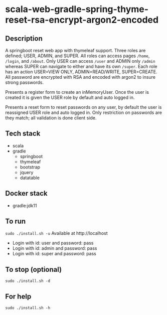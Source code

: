 # scala-web-gradle-spring-thyme-reset-rsa-encrypt-argon2-encoded

## Description
A springboot reset web app with thymeleaf support.
Three roles are defined; USER, ADMIN, and SUPER. All roles
can access pages `/home`, `/login`, and `/about`. Only USER
can access `/user` and ADMIN only `/admin` whereas SUPER can
navigate to either and have its own `/super`. Each role
has an action USER=VIEW ONLY, ADMIN=READ/WRITE, SUPER=CREATE.
All password are encrypted with RSA and encoded with argon2
to insure strong passwords.

Presents a register form to create an inMemoryUser.
Once the user is created it is given the USER role
by default and auto logged in.

Presents a reset form to reset passwords on any user,
by default the user is reassigned USER role and auto
logged in. Only restriction on passwords are they match;
all validation is done client side.

## Tech stack
- scala
- gradle
  - springboot
  - thymeleaf
  - bootstrap
  - jquery
  - datatable

## Docker stack
- gradle:jdk11

## To run
`sudo ./install.sh -u`
Available at http://localhost
- Login with id: user and password: pass
- Login with id: admin and password: pass
- Login with id: super and password: pass

## To stop (optional)
`sudo ./install.sh -d`

## For help
`sudo ./install.sh -h`
